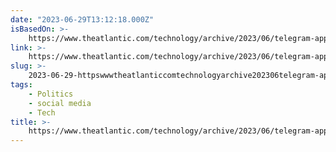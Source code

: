 ```yaml
---
date: "2023-06-29T13:12:18.000Z"
isBasedOn: >-
    https://www.theatlantic.com/technology/archive/2023/06/telegram-app-encrypted-messaging-russia/674558/
link: >-
    https://www.theatlantic.com/technology/archive/2023/06/telegram-app-encrypted-messaging-russia/674558/
slug: >-
    2023-06-29-httpswwwtheatlanticcomtechnologyarchive202306telegram-app-encrypted-messaging-russia674558
tags:
    - Politics
    - social media
    - Tech
title: >-
    https://www.theatlantic.com/technology/archive/2023/06/telegram-app-encrypted-messaging-russia/674558/
---
```

